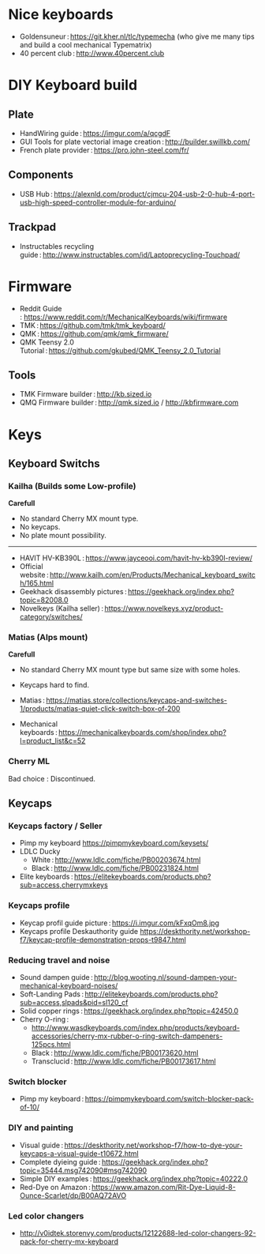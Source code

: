 # Nice keyboards

* Goldensuneur : https://git.kher.nl/tlc/typemecha (who give me many tips and build a cool mechanical Typematrix)
* 40 percent club : http://www.40percent.club

# DIY Keyboard build

## Plate

* HandWiring guide : https://imgur.com/a/qcgdF
* GUI Tools for plate vectorial image creation : http://builder.swillkb.com/
* French plate provider : https://pro.john-steel.com/fr/

## Components

* USB Hub : https://alexnld.com/product/cjmcu-204-usb-2-0-hub-4-port-usb-high-speed-controller-module-for-arduino/

## Trackpad

* Instructables recycling guide : http://www.instructables.com/id/Laptoprecycling-Touchpad/

# Firmware

* Reddit Guide : https://www.reddit.com/r/MechanicalKeyboards/wiki/firmware
* TMK : https://github.com/tmk/tmk_keyboard/
* QMK : https://github.com/qmk/qmk_firmware/
* QMK Teensy 2.0 Tutorial : https://github.com/gkubed/QMK_Teensy_2.0_Tutorial

## Tools

* TMK Firmware builder : http://kb.sized.io
* QMQ Firmware builder : http://qmk.sized.io / http://kbfirmware.com

# Keys

## Keyboard Switchs

### Kailha (Builds some Low-profile)

**Carefull** 

* No standard Cherry MX mount type.
* No keycaps.
* No plate mount possibility.

---

* HAVIT HV-KB390L : https://www.jayceooi.com/havit-hv-kb390l-review/
* Official website : http://www.kailh.com/en/Products/Mechanical_keyboard_switch/165.html
* Geekhack disassembly pictures : https://geekhack.org/index.php?topic=82008.0
* Novelkeys (Kailha seller) : https://www.novelkeys.xyz/product-category/switches/

### Matias (Alps mount)

**Carefull**

* No standard Cherry MX mount type but same size with some holes.
* Keycaps hard to find.

* Matias : https://matias.store/collections/keycaps-and-switches-1/products/matias-quiet-click-switch-box-of-200
* Mechanical keyboards : https://mechanicalkeyboards.com/shop/index.php?l=product_list&c=52

### Cherry ML

Bad choice : Discontinued.

## Keycaps

### Keycaps factory / Seller

* Pimp my keyboard https://pimpmykeyboard.com/keysets/
* LDLC Ducky
  * White : http://www.ldlc.com/fiche/PB00203674.html
  * Black : http://www.ldlc.com/fiche/PB00231824.html
* Elite keyboards : https://elitekeyboards.com/products.php?sub=access,cherrymxkeys

### Keycaps profile

* Keycap profil guide picture : https://i.imgur.com/kFxqOm8.jpg
* Keycaps profile Deskauthority guide https://deskthority.net/workshop-f7/keycap-profile-demonstration-props-t9847.html

### Reducing travel and noise

* Sound dampen guide : http://blog.wooting.nl/sound-dampen-your-mechanical-keyboard-noises/
* Soft-Landing Pads : http://elitekeyboards.com/products.php?sub=access,slpads&pid=sl120_cf
* Solid copper rings : https://geekhack.org/index.php?topic=42450.0
* Cherry O-ring : 
  * http://www.wasdkeyboards.com/index.php/products/keyboard-accessories/cherry-mx-rubber-o-ring-switch-dampeners-125pcs.html
  * Black : http://www.ldlc.com/fiche/PB00173620.html
  * Transclucid : http://www.ldlc.com/fiche/PB00173617.html

### Switch blocker

* Pimp my keyboard : https://pimpmykeyboard.com/switch-blocker-pack-of-10/

### DIY and painting

* Visual guide : https://deskthority.net/workshop-f7/how-to-dye-your-keycaps-a-visual-guide-t10672.html
* Complete dyieing guide : https://geekhack.org/index.php?topic=35444.msg742090#msg742090
* Simple DIY examples : https://geekhack.org/index.php?topic=40222.0
* Red-Dye on Amazon : https://www.amazon.com/Rit-Dye-Liquid-8-Ounce-Scarlet/dp/B00AQ72AVO

### Led color changers

* http://v0idtek.storenvy.com/products/12122688-led-color-changers-92-pack-for-cherry-mx-keyboard
